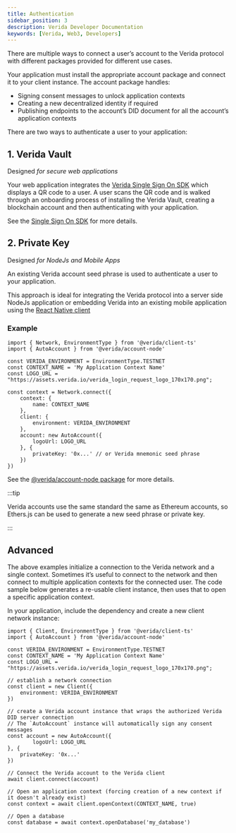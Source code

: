 ```yaml
---
title: Authentication
sidebar_position: 3
description: Verida Developer Documentation
keywords: [Verida, Web3, Developers]
---
```


There are multiple ways to connect a user’s account to the Verida protocol with different packages provided for different use cases.

Your application must install the appropriate account package and connect it to your client instance. The account package handles:

- Signing consent messages to unlock application contexts
- Creating a new decentralized identity if required
- Publishing endpoints to the account’s DID document for all the account’s application contexts

There are two ways to authenticate a user to your application:

## 1. Verida Vault

Designed *for secure web applications*

Your web application integrates the [Verida Single Sign On SDK](../single-sign-on-sdk/single-sign-on-sdk.md) which displays a QR code to a user. A user scans the QR code and is walked through an onboarding process of installing the Verida Vault, creating a blockchain account and then authenticating with your application.

See the [Single Sign On SDK](../single-sign-on-sdk/single-sign-on-sdk.md) for more details.

## 2. Private Key

Designed *for NodeJs and Mobile Apps*

An existing Verida account seed phrase is used to authenticate a user to your application.

This approach is ideal for integrating the Verida protocol into a server side NodeJs application or embedding Verida into an existing mobile application using the [React Native client](react-native.md)

### Example

```tsx
import { Network, EnvironmentType } from '@verida/client-ts'
import { AutoAccount } from '@verida/account-node'

const VERIDA_ENVIRONMENT = EnvironmentType.TESTNET
const CONTEXT_NAME = 'My Application Context Name'
const LOGO_URL = "https://assets.verida.io/verida_login_request_logo_170x170.png";

const context = Network.connect({
    context: {
        name: CONTEXT_NAME
    },
    client: {
        environment: VERIDA_ENVIRONMENT
    },
    account: new AutoAccount({
	    logoUrl: LOGO_URL
    }, {
        privateKey: '0x...' // or Verida mnemonic seed phrase
    })
})
```

See the [@verida/account-node package](https://github.com/verida/verida-js/tree/main/packages/account-node) for more details.

:::tip

Verida accounts use the same standard the same as Ethereum accounts, so Ethers.js can be used to generate a new seed phrase or private key.

:::

## Advanced

The above examples initialize a connection to the Verida network and a single context. Sometimes it’s useful to connect to the network and then connect to multiple application contexts for the connected user. The code sample below generates a re-usable client instance, then uses that to open a specific application context.

In your application, include the dependency and create a new client network instance:

```tsx
import { Client, EnvironmentType } from '@verida/client-ts'
import { AutoAccount } from '@verida/account-node'

const VERIDA_ENVIRONMENT = EnvironmentType.TESTNET
const CONTEXT_NAME = 'My Application Context Name'
const LOGO_URL = "https://assets.verida.io/verida_login_request_logo_170x170.png";

// establish a network connection
const client = new Client({
    environment: VERIDA_ENVIRONMENT
})

// create a Verida account instance that wraps the authorized Verida DID server connection
// The `AutoAccount` instance will automatically sign any consent messages
const account = new AutoAccount({
	    logoUrl: LOGO_URL
}, {
    privateKey: '0x...'
})

// Connect the Verida account to the Verida client
await client.connect(account)

// Open an application context (forcing creation of a new context if it doesn't already exist)
const context = await client.openContext(CONTEXT_NAME, true)

// Open a database
const database = await context.openDatabase('my_database')
```